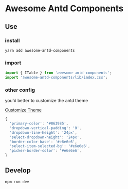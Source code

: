 # Awesome Antd Components

## Use

### install

```base
yarn add awesome-antd-components
```

### import

```javascript
import { ITable } from 'awesome-antd-components';
import 'awesome-antd-components/lib/index.css';
```

### other config

you'd better to customize the antd theme

[Customize Theme](https://ant-design.gitee.io/docs/react/customize-theme)

```javascript
{
  'primary-color': '#063985',
  'dropdown-vertical-padding': '0',
  'dropdown-line-height': '24px',
  'select-dropdown-height': '24px',
  'border-color-base': '#e6e6e6',
  'select-item-selected-bg': '#e6e6e6',
  'picker-border-color': '#e6e6e6',
}
```

## Develop

```bash
npm run dev
```
